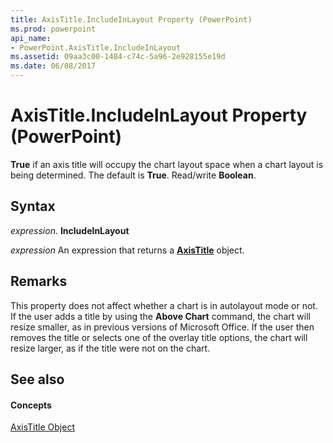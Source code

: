 ```yaml
---
title: AxisTitle.IncludeInLayout Property (PowerPoint)
ms.prod: powerpoint
api_name:
- PowerPoint.AxisTitle.IncludeInLayout
ms.assetid: 09aa3c00-1484-c74c-5a96-2e928155e19d
ms.date: 06/08/2017
---
```



# AxisTitle.IncludeInLayout Property (PowerPoint)

 **True** if an axis title will occupy the chart layout space when a chart layout is being determined. The default is **True**. Read/write **Boolean**.


## Syntax

 _expression_. **IncludeInLayout**

 _expression_ An expression that returns a **[AxisTitle](axistitle-object-powerpoint.md)** object.


## Remarks

This property does not affect whether a chart is in autolayout mode or not. If the user adds a title by using the **Above Chart** command, the chart will resize smaller, as in previous versions of Microsoft Office. If the user then removes the title or selects one of the overlay title options, the chart will resize larger, as if the title were not on the chart.


## See also


#### Concepts


[AxisTitle Object](axistitle-object-powerpoint.md)

